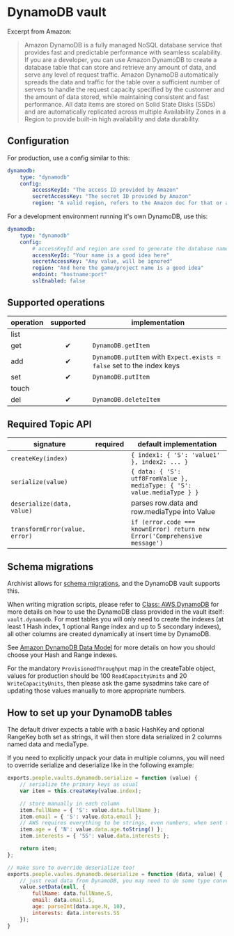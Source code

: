 # DynamoDB vault

Excerpt from Amazon:

> Amazon DynamoDB is a fully managed NoSQL database service that provides fast and predictable
> performance with seamless scalability. If you are a developer, you can use Amazon DynamoDB to
> create a database table that can store and retrieve any amount of data, and serve any level of
> request traffic. Amazon DynamoDB automatically spreads the data and traffic for the table over
> a sufficient number of servers to handle the request capacity specified by the customer and the
> amount of data stored, while maintaining consistent and fast performance. All data items are stored
> on Solid State Disks (SSDs) and are automatically replicated across multiple Availability Zones
> in a Region to provide built-in high availability and data durability.


## Configuration

For production, use a config similar to this:

```yaml
dynamodb:
    type: "dynamodb"
    config:
        accessKeyId: "The access ID provided by Amazon"
        secretAccessKey: "The secret ID provided by Amazon"
        region: "A valid region, refers to the Amazon doc for that or ask your sysadmin, asia is ap-northeast-1"
```

For a development environment running it's own DynamoDB, use this:

```yaml
dynamodb:
    type: "dynamodb"
    config:
        # accessKeyId and region are used to generate the database name, secret will be ignored
        accessKeyId: "Your name is a good idea here"
        secretAccessKey: "Any value, will be ignored"
        region: "And here the game/project name is a good idea"
        endoint: "hostname:port"
        sslEnabled: false
```

## Supported operations

operation | supported | implementation
----------|:---------:|---------------
list      |           |
get       | ✔         | `DynamoDB.getItem`
add       | ✔         | `DynamoDB.putItem` with `Expect.exists = false` set to the index keys
set       | ✔         | `DynamoDB.putItem`
touch     |           |
del       | ✔         | `DynamoDB.deleteItem`


## Required Topic API

signature                      | required | default implementation
-------------------------------|----------|-----------------------
`createKey(index)`             |          | `{ index1: { 'S': 'value1' }, index2: ... }`
`serialize(value)`             |          | `{ data: { 'S': utf8FromValue }, mediaType: { 'S': value.mediaType } }`
`deserialize(data, value)`     |          | parses row.data and row.mediaType into Value
`transformError(value, error)` |          | `if (error.code === knownError) return new Error('Comprehensive message')`


## Schema migrations

Archivist allows for [schema migrations](../../SchemaMigrations.md), and the DynamoDB vault supports
this.

When writing migration scripts, please refer to [Class: AWS.DynamoDB](http://docs.aws.amazon.com/AWSJavaScriptSDK/latest/AWS/DynamoDB.html)
for more details on how to use the DynamoDB class provided in the vault itself: `vault.dynamodb`.
For most tables you will only need to create the indexes (at least 1 Hash index, 1 optional Range
index and up to 5 secondary indexes), all other columns are created dynamically at insert time by
DynamoDB.

See [Amazon DynamoDB Data Model](http://docs.aws.amazon.com/amazondynamodb/latest/developerguide/DataModel.html)
for more details on how you should choose your Hash and Range indexes.

For the mandatory `ProvisionedThroughput` map in the createTable object, values for production should
be 100 `ReadCapacityUnits` and 20 `WriteCapacityUnits`, then please ask the game sysadmins take care
of updating those values manually to more appropriate numbers.

## How to set up your DynamoDB tables

The default driver expects a table with a basic HashKey and optional RangeKey both set as strings, it will then store
data serialized in 2 columns named data and mediaType.

If you need to explicitly unpack your data in multiple columns, you will need to override serialize and deserialize like
in the following example:

```javascript
exports.people.vaults.dynamodb.serialize = function (value) {
    // serialize the primary keys as usual
    var item = this.createKey(value.index);

    // store manually in each column
    item.fullName = { 'S': value.data.fullName };
    item.email = { 'S': value.data.email };
    // AWS requires everything to be strings, even numbers, when sent through their API
    item.age = { 'N': value.data.age.toString() };
    item.interests = { 'SS': value.data.interests };

    return item;
};

// make sure to override deserialize too!
exports.people.vaules.dynamodb.deserialize = function (data, value) {
    // just read data from DynamoDB, you may need to do some type conversions manually
    value.setData(null, {
        fullName: data.fullName.S,
        email: data.email.S,
        age: parseInt(data.age.N, 10),
        interests: data.interests.SS
    });
}
```

